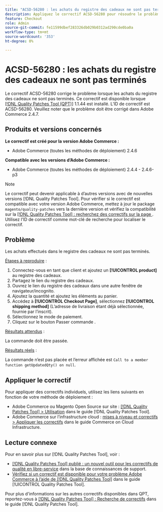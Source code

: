 ```yaml
---
title: "ACSD-56280 : les achats du registre des cadeaux ne sont pas terminés"
description: Appliquez le correctif ACSD-56280 pour résoudre le problème Adobe Commerce où les achats du registre des cadeaux ne sont pas terminés.
feature: Checkout
role: Admin
source-git-commit: fe11599dbef283326db029b0312ad290cde0ba0a
workflow-type: tm+mt
source-wordcount: '353'
ht-degree: 0%

---
```


# ACSD-56280 : les achats du registre des cadeaux ne sont pas terminés

Le correctif ACSD-56280 corrige le problème lorsque les achats du registre des cadeaux ne sont pas terminés. Ce correctif est disponible lorsque [[!DNL Quality Patches Tool (QPT)]](https://experienceleague.adobe.com/en/docs/commerce-knowledge-base/kb/announcements/commerce-announcements/magento-quality-patches-released-new-tool-to-self-serve-quality-patches) 1.1.44 est installé. L’ID de correctif est ACSD-56280. Veuillez noter que le problème doit être corrigé dans Adobe Commerce 2.4.7.

## Produits et versions concernés

**Le correctif est créé pour la version Adobe Commerce :**

* Adobe Commerce (toutes les méthodes de déploiement) 2.4.6

**Compatible avec les versions d’Adobe Commerce :**

* Adobe Commerce (toutes les méthodes de déploiement) 2.4.4 - 2.4.6-p3

>[!NOTE]
>
>Le correctif peut devenir applicable à d’autres versions avec de nouvelles versions [!DNL Quality Patches Tool]. Pour vérifier si le correctif est compatible avec votre version Adobe Commerce, mettez à jour le package `magento/quality-patches` vers la dernière version et vérifiez la compatibilité sur la [[!DNL Quality Patches Tool] : recherchez des correctifs sur la page ](https://experienceleague.adobe.com/tools/commerce-quality-patches/index.html). Utilisez l’ID de correctif comme mot-clé de recherche pour localiser le correctif.

## Problème

Les achats effectués dans le registre des cadeaux ne sont pas terminés.

<u>Étapes à reproduire</u> :

1. Connectez-vous en tant que client et ajoutez un **[!UICONTROL product]** au registre des cadeaux.
1. Partagez le lien du registre des cadeaux.
1. Ouvrez le lien du registre des cadeaux dans une autre fenêtre de navigateur/incognito.
1. Ajoutez la quantité et ajoutez les éléments au panier.
1. Accédez à **[!UICONTROL Checkout Page]**, sélectionnez **[!UICONTROL shipping method]** (L’adresse de livraison étant déjà sélectionnée, fournie par l’inscrit).
1. Sélectionnez le mode de paiement.
1. Cliquez sur le bouton Passer commande .

<u>Résultats attendus</u> :

La commande doit être passée.

<u>Résultats réels</u> :

La commande n’est pas placée et l’erreur affichée est `Call to a member function getUpdatedQty() on null`.

## Appliquer le correctif

Pour appliquer des correctifs individuels, utilisez les liens suivants en fonction de votre méthode de déploiement :

* Adobe Commerce ou Magento Open Source sur site : [[!DNL Quality Patches Tool] > Utilisation](/help/tools/quality-patches-tool/usage.md) dans le guide [!DNL Quality Patches Tool].
* Adobe Commerce sur l’infrastructure cloud : [mises à niveau et correctifs > Appliquer les correctifs](https://experienceleague.adobe.com/docs/commerce-cloud-service/user-guide/develop/upgrade/apply-patches.html) dans le guide Commerce on Cloud Infrastructure.

## Lecture connexe

Pour en savoir plus sur [!DNL Quality Patches Tool], voir :

* [[!DNL Quality Patches Tool] publié : un nouvel outil pour les correctifs de qualité en libre-service](https://experienceleague.adobe.com/en/docs/commerce-knowledge-base/kb/announcements/commerce-announcements/magento-quality-patches-released-new-tool-to-self-serve-quality-patches) dans la base de connaissances de support.
* [Vérifiez si un correctif est disponible pour votre problème Adobe Commerce à l’aide de  [!DNL Quality Patches Tool]](/help/tools/quality-patches-tool/patches-available-in-qpt/check-patch-for-magento-issue-with-magento-quality-patches.md) dans le guide [!UICONTROL Quality Patches Tool].


Pour plus d&#39;informations sur les autres correctifs disponibles dans QPT, reportez-vous à [[!DNL Quality Patches Tool] : Recherche de correctifs](https://experienceleague.adobe.com/tools/commerce-quality-patches/index.html) dans le guide [!DNL Quality Patches Tool].
